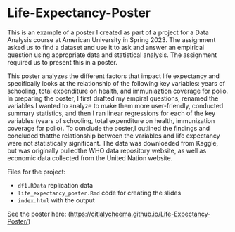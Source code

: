 # Life-Expectancy-Poster

This is an example of a poster I created as part of a project for a Data Analysis course at American University in Spring 2023. The assignment asked us to find a dataset and use it to ask and answer an empirical question using appropriate data and statistical analysis. The assignment required us to present this in a poster.

This poster analyzes the different factors that impact life expectancy and specifically looks at the relationship of the following key variables: years of schooling, total expenditure on health, and immuniaztion coverage for polio. In preparing the poster, I first drafted my empiral questions, renamed the variables I wanted to analyze to make them more user-friendly, conducted summary statistics, and then I ran linear regressions for each of the key variables (years of schooling, total expenditure on health, immunization coverage for polio). To conclude the poster,I outlined the findings and concluded thatthe relationship between the variables and life expectancy were not statistically significant. The data was downloaded from Kaggle, but was originally pulledthe WHO data repository website, as well as economic data collected from the United Nation website.

Files for the project:

- `df1.RData` replication data
- `life_expectancy_poster.Rmd` code for creating the slides
- `index.html` with the output

See the poster here: (https://citlalycheema.github.io/Life-Expectancy-Poster/)
